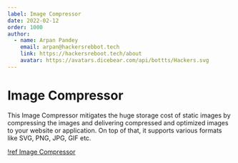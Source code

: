 ```yaml
---
label: Image Compressor
date: 2022-02-12
order: 1000
author:
  - name: Arpan Pandey
    email: arpan@hackersrebbot.tech
    link: https://hackersreboot.tech/about
    avatar: https://avatars.dicebear.com/api/bottts/Hackers.svg
---
```


# Image Compressor
This Image Compressor mitigates the huge storage cost of static images by compressing the images and delivering compressed and optimized images to your website or application. On top of that, it supports various formats like SVG, PNG, JPG, GIF etc.

[!ref Image Compressor](https://devarmyknife.hackersreboot.tech/misc/image-compressor)